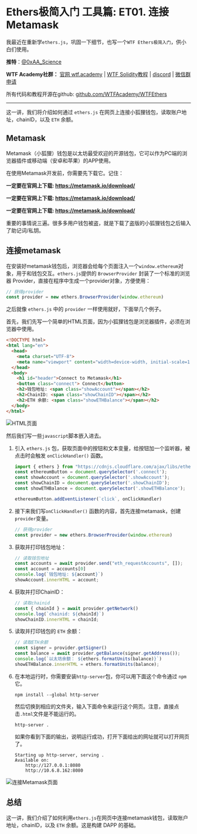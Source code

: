 # Ethers极简入门 工具篇: ET01. 连接 Metamask

我最近在重新学`ethers.js`，巩固一下细节，也写一个`WTF Ethers极简入门`，供小白们使用。

**推特**：[@0xAA_Science](https://twitter.com/0xAA_Science)

**WTF Academy社群：** [官网 wtf.academy](https://wtf.academy) | [WTF Solidity教程](https://github.com/AmazingAng/WTFSolidity) | [discord](https://discord.gg/5akcruXrsk) | [微信群申请](https://docs.google.com/forms/d/e/1FAIpQLSe4KGT8Sh6sJ7hedQRuIYirOoZK_85miz3dw7vA1-YjodgJ-A/viewform?usp=sf_link)

所有代码和教程开源在github: [github.com/WTFAcademy/WTFEthers](https://github.com/WTFAcademy/WTFEthers)

-----

这一讲，我们将介绍如何通过 `ethers.js` 在网页上连接小狐狸钱包，读取账户地址，chainID，以及 `ETH` 余额。

## Metamask

Metamask（小狐狸）钱包是以太坊最受欢迎的开源钱包，它可以作为PC端的浏览器插件或移动端（安卓和苹果）的APP使用。

在使用Metamask开发前，你需要先下载它。记住：

**一定要在官网上下载: https://metamask.io/download/**

**一定要在官网上下载: https://metamask.io/download/**

**一定要在官网上下载: https://metamask.io/download/**

重要的事情说三遍。很多多用户钱包被盗，就是下载了盗版的小狐狸钱包之后输入了助记词/私钥。

## 连接metamask

在安装好metamask钱包后，浏览器会给每个页面注入一个`window.ethereum`对象，用于和钱包交互。`ethers.js`提供的 `BrowserProvider` 封装了一个标准的浏览器 Provider，直接在程序中生成一个provider对象，方便使用：

```js
// 获得provider
const provider = new ethers.BrowserProvider(window.ethereum)
```

之后就像 `ethers.js` 中的 `provider` 一样使用就好，下面举几个例子。

首先，我们先写一个简单的HTML页面，因为小狐狸钱包是浏览器插件，必须在浏览器中使用。

```html
<!DOCTYPE html>
<html lang="en">
  <head>
    <meta charset="UTF-8">
    <meta name="viewport" content="width=device-width, initial-scale=1.0">
  </head>
  <body>
    <h1 id="header">Connect to Metamask</h1>
    <button class="connect"> Connect</button>
    <h2>钱包地址: <span class="showAccount"></span></h2>
    <h2>ChainID: <span class="showChainID"></span></h2>
    <h2>ETH 余额: <span class="showETHBalance"></span></h2>
  </body>
</html>
```

![HTML页面](./img/ET1-1.png)

然后我们写一些`javascript`脚本嵌入进去。

1. 引入 `ethers.js` 包，获取页面中的按钮和文本变量，给按钮加一个监听器，被点击时会触发 `onClickHandler()` 函数。

    ```js
    import { ethers } from "https://cdnjs.cloudflare.com/ajax/libs/ethers/6.2.3/ethers.js";
    const ethereumButton = document.querySelector('.connect');
    const showAccount = document.querySelector('.showAccount');
    const showChainID = document.querySelector('.showChainID');
    const showETHBalance = document.querySelector('.showETHBalance');

    ethereumButton.addEventListener(`click`, onClickHandler)
    ```

2. 接下来我们写`onClickHandler()` 函数的内容，首先连接metamask，创建`provider`变量。
    ```js
    // 获得provider
    const provider = new ethers.BrowserProvider(window.ethereum)
    ```

3. 获取并打印钱包地址：

    ```js
    // 读取钱包地址
    const accounts = await provider.send("eth_requestAccounts", []);
    const account = accounts[0]
    console.log(`钱包地址: ${account}`)
    showAccount.innerHTML = account;
    ```

4. 获取并打印ChainID：

    ```js
    // 读取chainid
    const { chainId } = await provider.getNetwork()
    console.log(`chainid: ${chainId}`)
    showChainID.innerHTML = chainId;
    ```

5. 读取并打印钱包的 `ETH` 余额：

    ```js
    // 读取ETH余额
    const signer = provider.getSigner()
    const balance = await provider.getBalance(signer.getAddress());
    console.log(`以太坊余额： ${ethers.formatUnits(balance)}`)
    showETHBalance.innerHTML = ethers.formatUnits(balance);
    ```

6. 在本地运行时，你需要安装`http-server`包，你可以用下面这个命令通过 `npm` 它。
    ```shell
    npm install --global http-server
    ```
    然后切换到相应的文件夹，输入下面命令来运行这个网页。注意，直接点击`.html`文件是不能运行的。
    ```shell
    http-server .
    ```
    如果你看到下面的输出，说明运行成功，打开下面给出的网址就可以打开网页了。
    ```shell
    Starting up http-server, serving .
    Available on:
        http://127.0.0.1:8080
        http://10.6.8.162:8080
    ```

![连接Metamask页面](./img/ET1-2.png)

## 总结

这一讲，我们介绍了如何利用`ethers.js`在网页中连接metamask钱包，读取账户地址，chainID，以及 `ETH` 余额。这是构建 DAPP 的基础。